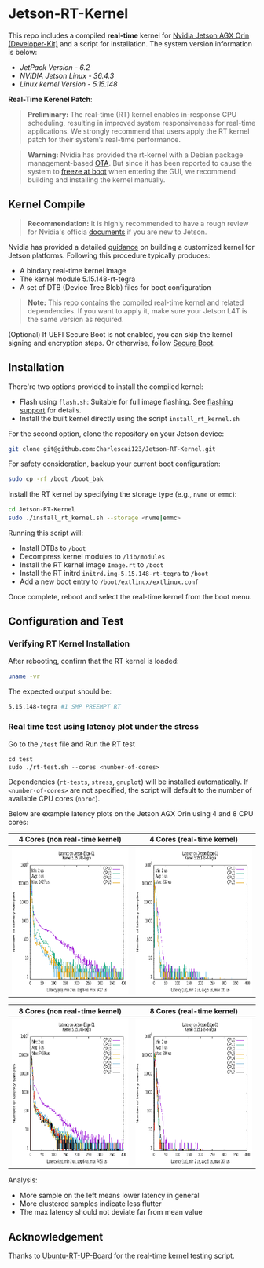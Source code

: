 # Jetson-RT-Kernel

This repo includes a compiled **real-time** kernel for [Nvidia Jetson AGX Orin (Developer-Kit)](https://developer.nvidia.com/embedded/learn/jetson-agx-orin-devkit-user-guide/index.html) and a script for installation. The system version information is below:

* *JetPack Version - 6.2*
* *NVIDIA Jetson Linux - 36.4.3*
* *Linux kernel Version - 5.15.148*

**Real-Time Kerenel Patch**:

> **Preliminary:** The real-time (RT) kernel enables in-response CPU scheduling, resulting in improved system responsiveness for real-time applications. We strongly recommend that users apply the RT kernel patch for their system’s real-time performance.


> **Warning:** Nvidia has provided the rt-kernel with a Debian package management-based [OTA](https://docs.nvidia.com/jetson/archives/r36.4.3/DeveloperGuide/SD/Kernel/KernelCustomization.html#real-time-kernel-using-ota-update). But since it has been reported to cause the system to [freeze at boot](https://forums.developer.nvidia.com/t/boot-freezing-when-installing-preemptrt-on-nvme-setup-with-agx-orin-dev-kit-jetpack-6-2/323869) when entering the GUI, we recommend building and installing the kernel manually.

## Kernel Compile

> **Recommendation:** It is highly recommended to have a rough review for Nvidia's officia [documents](https://docs.nvidia.com/jetson/archives/r36.4/DeveloperGuide/index.html) if you are new to Jetson. 

Nvidia has provided a detailed [guidance](https://docs.nvidia.com/jetson/archives/r36.4.3/DeveloperGuide/SD/Kernel/KernelCustomization.html#sd-kernel-kernelcustomization) on building a customized kernel for Jetson platforms. Following this procedure typically produces:

   * A bindary real-time kernel image
   * The kernel module 5.15.148-rt-tegra
   * A set of DTB (Device Tree Blob) files for boot configuration

> **Note:** This repo contains the compiled real-time kernel and related dependencies. If you want to apply it, make sure your Jetson L4T is the same version as required. 

(Optional) If UEFI Secure Boot is not enabled, you can skip the kernel signing and encryption steps. Or otherwise, follow [Secure Boot](https://docs.nvidia.com/jetson/archives/r36.4.3/DeveloperGuide/SD/Security/SecureBoot.html#sd-security-secureboot).

## Installation

There're two options provided to install the compiled kernel:
   * Flash using `flash.sh`: Suitable for full image flashing. See [flashing support](https://docs.nvidia.com/jetson/archives/r36.4/DeveloperGuide/SD/FlashingSupport.html) for details.
   * Install the built kernel directly using the script `install_rt_kernel.sh`

For the second option, clone the repository on your Jetson device:

```bash
git clone git@github.com:Charlescai123/Jetson-RT-Kernel.git
```

For safety consideration, backup your current boot configuration:

```bash
sudo cp -rf /boot /boot_bak
```

Install the RT kernel by specifying the storage type (e.g., `nvme` or `emmc`):

```bash
cd Jetson-RT-Kernel
sudo ./install_rt_kernel.sh --storage <nvme|emmc>
```

Running this script will: 

   * Install DTBs to `/boot`
   * Decompress kernel modules to `/lib/modules`
   * Install the RT kernel image `Image.rt` to `/boot`
   * Install the RT initrd `initrd.img-5.15.148-rt-tegra` to `/boot`
   * Add a new boot entry to `/boot/extlinux/extlinux.conf`

Once complete, reboot and select the real-time kernel from the boot menu.

<!-- 
Here are some useful links for reference: 
- https://chipnbits.github.io/content/projects/RLUnicycle/rtkernel/rtpatch.html
- https://forums.developer.nvidia.com/t/preempt-rt-patches-for-jetson-nano/72941
- https://forums.developer.nvidia.com/t/jetson-agx-orin-rt-linux-without-reflashing/283832
- https://forums.developer.nvidia.com/t/no-display-with-preempt-rt-patches/240876
- https://forums.developer.nvidia.com/t/build-the-real-time-kernel/229571
- https://blog.csdn.net/weixin_43854380/article/details/126584835
- https://github.com/kozyilmaz/nvidia-jetson-rt/blob/master/docs/README.03-realtime.md -->


## Configuration and Test

### Verifying RT Kernel Installation

After rebooting, confirm that the RT kernel is loaded:

```bash
uname -vr
```

The expected output should be:

```bash
5.15.148-tegra #1 SMP PREEMPT RT
```


### Real time test using latency plot under the stress

Go to the `/test` file and Run the RT test

   ```
   cd test
   sudo ./rt-test.sh --cores <number-of-cores>
   ```

Dependencies (`rt-tests`, `stress`, `gnuplot`) will be installed automatically. If `<number-of-cores>` are not specified, the script  will default to the number of available CPU cores (`nproc`).

Below are example latency plots on the Jetson AGX Orin using 4 and 8 CPU cores:


| 4 Cores (non real-time kernel)                                        | 4 Cores (real-time kernel)                                        |
|-----------------------------------------------------------------------|-------------------------------------------------------------------|
| <img src="./test/results/4-cores/non-rt.png" height="300" alt="rlm"/> | <img src="./test/results/4-cores/rt.png" height="300" alt="rlm"/> |

| 8 Cores (non real-time kernel)                                        | 8 Cores (real-time kernel)                                        |
|-----------------------------------------------------------------------|-------------------------------------------------------------------|
| <img src="./test/results/8-cores/non-rt.png" height="300" alt="rlm"/> | <img src="./test/results/8-cores/rt.png" height="300" alt="rlm"/> |


Analysis:
- More sample on the left means lower latency in general
- More clustered samples indicate less flutter
- The max latency should not deviate far from mean value

## Acknowledgement
Thanks to [Ubuntu-RT-UP-Board](https://github.com/qiayuanl/Ubuntu-RT-UP-Board) for the real-time kernel testing script.
